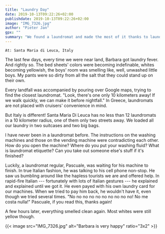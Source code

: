 ```yaml
---
title: "Laundry Day"
date: 2019-10-13T09:22:26+02:00
publishdate: 2019-10-13T09:22:26+02:00
image: "IMG_7326.jpg"
author: "Pieter Jan"
gpx: ""
summary: "We found a laundromat and made the most of it thanks to laundromat regular Pascuale"
---
```


`At: Santa Maria di Leuca, Italy`

The last few days, every time we were near land, Barbara got laundry fever. And rightly so. The bed sheets' colors were becoming indefinable, whites becoming yellowish, the boys' room was smelling like, well, unwashed little boys. My pants were so dirty from all the salt that they could stand up on their own.

Every landfall was accompanied by pouring over Google maps, trying to find the closest laundromat. "Look, there's one only 10 kilometers away! If we walk quickly, we can make it before nightfall." In Greece, laundromats are not placed with cruisers' convenience in mind.

But Italy is different! Santa Maria Di Leuca has no less than 12 laundromats in a 10 kilometer radius, one of them only two streets away. We loaded all our laundry in two suitcases and two big bags.

I have never been in a laundromat before. The instructions on the washing machines and those on the vending machine were contradicting each other. How do you open the machine? Where do you put your washing fluid? What is laundromat etiquette? Can you take out someone else's stuff if it's finished?

Luckily, a laundromat regular, Pascuale, was waiting for his machine to finish. In true Italian fashion, he was talking to his cell phone non-stop. He saw us bumbling around like the hapless tourists we are and offered help. In rapid-fire Italian --- fortunately with lots of Italian gestures --- he explained and explained until we got it. He even payed with his own laundry card for our machines. When we tried to pay him back, he wouldn't have it, even though we tried several times. "No no no no no no no no no no! No me costa nulla!" Pascuale, if you read this, thanks again!

A few hours later, everything smelled clean again. Most whites were still yellow though.

{{< image src="IMG_7326.jpg" alt="Barbara is very happy" ratio="3x2" >}}
